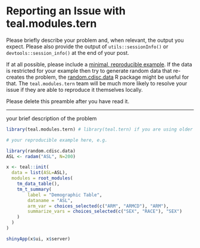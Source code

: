 # Reporting an Issue with teal.modules.tern

Please briefly describe your problem and, when relevant, the output you expect.
Please also provide the output of `utils::sessionInfo()` or
`devtools::session_info()` at the end of your post.

If at all possible, please include a [minimal, reproducible
example](https://stackoverflow.com/questions/5963269/how-to-make-a-great-r-reproducible-example). If the data is restricted for your example then try to generate random data that re-creates the problem, the [random.cdisc.data](https://github.roche.com/Rpackages/random.cdisc.data) R package might be useful for that.
The `teal.modules.tern` team will be much more likely to resolve your issue if they are
able to reproduce it themselves locally.

Please delete this preamble after you have read it.

---

your brief description of the problem

```r
library(teal.modules.tern) # library(teal.tern) if you are using older version

# your reproducible example here, e.g.

library(random.cdisc.data)
ASL <- radam("ASL", N=200)

x <- teal::init(
  data = list(ASL=ASL),
  modules = root_modules(
    tm_data_table(),
    tm_t_summary(
    	label = "Demographic Table",
    	dataname = "ASL",
        arm_var = choices_selected(c("ARM", "ARMCD"), "ARM"),
        summarize_vars = choices_selected(c("SEX", "RACE"), "SEX")
    )
  )
)

shinyApp(x$ui, x$server)
```
